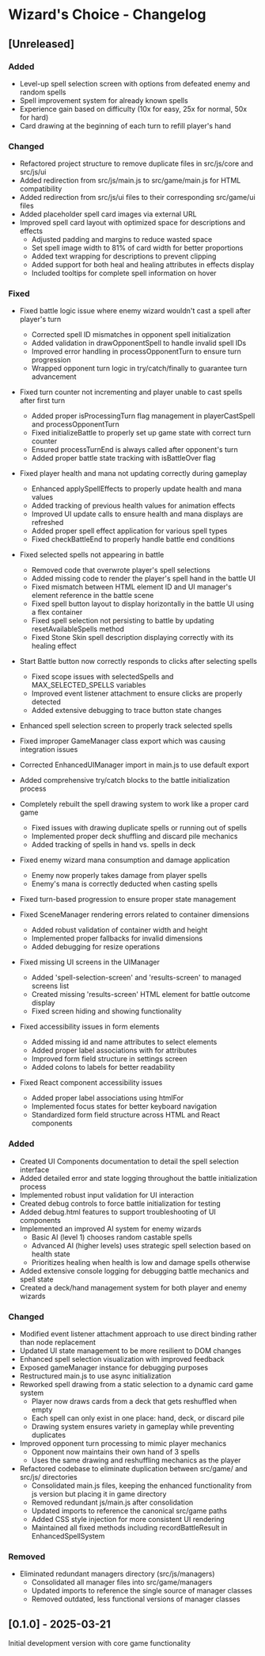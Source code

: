 # Wizard's Choice - Changelog

## [Unreleased]

### Added
- Level-up spell selection screen with options from defeated enemy and random spells
- Spell improvement system for already known spells
- Experience gain based on difficulty (10x for easy, 25x for normal, 50x for hard)
- Card drawing at the beginning of each turn to refill player's hand

### Changed
- Refactored project structure to remove duplicate files in src/js/core and src/js/ui
- Added redirection from src/js/main.js to src/game/main.js for HTML compatibility
- Added redirection from src/js/ui files to their corresponding src/game/ui files
- Added placeholder spell card images via external URL
- Improved spell card layout with optimized space for descriptions and effects
  - Adjusted padding and margins to reduce wasted space
  - Set spell image width to 81% of card width for better proportions
  - Added text wrapping for descriptions to prevent clipping
  - Added support for both heal and healing attributes in effects display
  - Included tooltips for complete spell information on hover

### Fixed
- Fixed battle logic issue where enemy wizard wouldn't cast a spell after player's turn
  - Corrected spell ID mismatches in opponent spell initialization
  - Added validation in drawOpponentSpell to handle invalid spell IDs
  - Improved error handling in processOpponentTurn to ensure turn progression
  - Wrapped opponent turn logic in try/catch/finally to guarantee turn advancement

- Fixed turn counter not incrementing and player unable to cast spells after first turn
  - Added proper isProcessingTurn flag management in playerCastSpell and processOpponentTurn
  - Fixed initializeBattle to properly set up game state with correct turn counter
  - Ensured processTurnEnd is always called after opponent's turn
  - Added proper battle state tracking with isBattleOver flag

- Fixed player health and mana not updating correctly during gameplay
  - Enhanced applySpellEffects to properly update health and mana values
  - Added tracking of previous health values for animation effects
  - Improved UI update calls to ensure health and mana displays are refreshed
  - Added proper spell effect application for various spell types
  - Fixed checkBattleEnd to properly handle battle end conditions

- Fixed selected spells not appearing in battle
  - Removed code that overwrote player's spell selections
  - Added missing code to render the player's spell hand in the battle UI
  - Fixed mismatch between HTML element ID and UI manager's element reference in the battle scene
  - Fixed spell button layout to display horizontally in the battle UI using a flex container
  - Fixed spell selection not persisting to battle by updating resetAvailableSpells method
  - Fixed Stone Skin spell description displaying correctly with its healing effect
- Start Battle button now correctly responds to clicks after selecting spells
  - Fixed scope issues with selectedSpells and MAX_SELECTED_SPELLS variables
  - Improved event listener attachment to ensure clicks are properly detected
  - Added extensive debugging to trace button state changes
- Enhanced spell selection screen to properly track selected spells
- Fixed improper GameManager class export which was causing integration issues 
- Corrected EnhancedUIManager import in main.js to use default export
- Added comprehensive try/catch blocks to the battle initialization process
- Completely rebuilt the spell drawing system to work like a proper card game
  - Fixed issues with drawing duplicate spells or running out of spells
  - Implemented proper deck shuffling and discard pile mechanics
  - Added tracking of spells in hand vs. spells in deck
- Fixed enemy wizard mana consumption and damage application
  - Enemy now properly takes damage from player spells
  - Enemy's mana is correctly deducted when casting spells
- Fixed turn-based progression to ensure proper state management
- Fixed SceneManager rendering errors related to container dimensions
  - Added robust validation of container width and height
  - Implemented proper fallbacks for invalid dimensions
  - Added debugging for resize operations
- Fixed missing UI screens in the UIManager
  - Added 'spell-selection-screen' and 'results-screen' to managed screens list
  - Created missing 'results-screen' HTML element for battle outcome display
  - Fixed screen hiding and showing functionality
- Fixed accessibility issues in form elements
  - Added missing id and name attributes to select elements
  - Added proper label associations with for attributes
  - Improved form field structure in settings screen
  - Added colons to labels for better readability
- Fixed React component accessibility issues
  - Added proper label associations using htmlFor
  - Implemented focus states for better keyboard navigation
  - Standardized form field structure across HTML and React components

### Added
- Created UI Components documentation to detail the spell selection interface
- Added detailed error and state logging throughout the battle initialization process
- Implemented robust input validation for UI interaction
- Created debug controls to force battle initialization for testing
- Added debug.html features to support troubleshooting of UI components
- Implemented an improved AI system for enemy wizards
  - Basic AI (level 1) chooses random castable spells
  - Advanced AI (higher levels) uses strategic spell selection based on health state
  - Prioritizes healing when health is low and damage spells otherwise
- Added extensive console logging for debugging battle mechanics and spell state
- Created a deck/hand management system for both player and enemy wizards

### Changed
- Modified event listener attachment approach to use direct binding rather than node replacement
- Updated UI state management to be more resilient to DOM changes
- Enhanced spell selection visualization with improved feedback
- Exposed gameManager instance for debugging purposes
- Restructured main.js to use async initialization
- Reworked spell drawing from a static selection to a dynamic card game system
  - Player now draws cards from a deck that gets reshuffled when empty
  - Each spell can only exist in one place: hand, deck, or discard pile
  - Drawing system ensures variety in gameplay while preventing duplicates
- Improved opponent turn processing to mimic player mechanics
  - Opponent now maintains their own hand of 3 spells
  - Uses the same drawing and reshuffling mechanics as the player
- Refactored codebase to eliminate duplication between src/game/ and src/js/ directories
  - Consolidated main.js files, keeping the enhanced functionality from js version but placing it in game directory
  - Removed redundant js/main.js after consolidation
  - Updated imports to reference the canonical src/game paths
  - Added CSS style injection for more consistent UI rendering
  - Maintained all fixed methods including recordBattleResult in EnhancedSpellSystem

### Removed
- Eliminated redundant managers directory (src/js/managers)
  - Consolidated all manager files into src/game/managers
  - Updated imports to reference the single source of manager classes
  - Removed outdated, less functional versions of manager classes

## [0.1.0] - 2025-03-21
Initial development version with core game functionality

